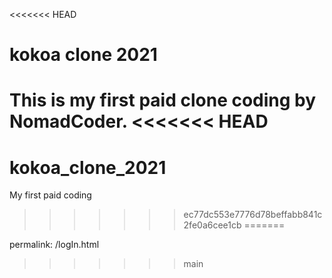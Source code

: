 <<<<<<< HEAD
# kokoa clone 2021

This is my first paid clone coding by NomadCoder.
<<<<<<< HEAD
=======
# kokoa_clone_2021
My first paid coding
>>>>>>> ec77dc553e7776d78beffabb841c2fe0a6cee1cb
=======


permalink: /logIn.html
>>>>>>> main
